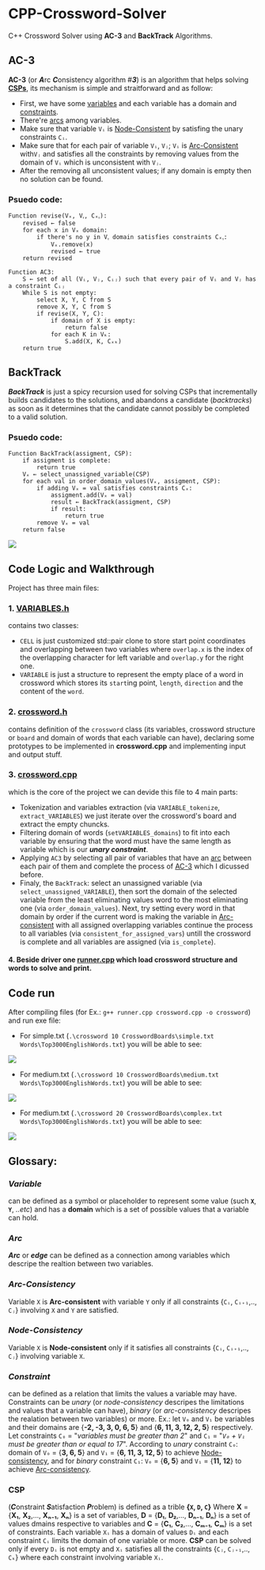# CPP-Crossword-Solver
C++ Crossword Solver using **AC-3** and **BackTrack** Algorithms.
## AC-3
**AC-3** (or ***A***rc ***C***onsistency algorithm #***3***) is an algorithm that helps solving [**CSPs**](README.md/#csp), its mechanism is simple and straitforward and as follow:
- First, we have some [variables](README.md/#variable) and each variable has a domain and [constraints](README.md/#constraint).
- There're [arcs](README.md/#arc) among variables.
- Make sure that variable `Vᵢ` is [Node-Consistent](README.md/#node-consistency) by satisfing the unary constraints `Cᵢ`.
- Make sure that for each pair of variable `Vᵢ`, `Vⱼ`; `Vᵢ` is [Arc-Consistent](README.md/#arc-consistency) with`Vⱼ` and satisfies all the constraints by removing values from the domain of `Vᵢ` which is unconsistent with `Vⱼ`.
-  After the removing all unconsistent values; if any domain is empty then no solution can be found.
### Psuedo code:
```
Function revise(Vₓ, Vᵧ, Cₓᵧ):
    revised ← false
    for each x in Vₓ domain:
        if there's no y in Vᵧ domain satisfies constraints Cₓᵧ:
            Vₓ.remove(x)
            revised ← true
    return revised
```
```
Function AC3:
    S ← set of all (Vᵢ, Vⱼ, Cᵢⱼ) such that every pair of Vᵢ and Vⱼ has a constraint Cᵢⱼ
    While S is not empty:
        select X, Y, C from S
        remove X, Y, C from S
        if revise(X, Y, C):
            if domain of X is empty:
                return false
            for each K in Vₖ:
                S.add(X, K, Cₓₖ)
    return true
```
## BackTrack
***BackTrack*** is just a spicy recursion used for solving CSPs that incrementally builds candidates to the solutions, and abandons a candidate (*backtracks*) as soon as it determines that the candidate cannot possibly be completed to a valid solution.
### Psuedo code:
```
Function BackTrack(assigment, CSP):
    if assigment is complete:
        return true
    Vₓ ← select_unassigned_variable(CSP)
    for each val in order_domain_values(Vₓ, assigment, CSP):
        if adding Vₓ = val satisfies constraints Cₓ:
            assigment.add(Vₓ = val)
            result ← BackTrack(assigment, CSP)
            if result:
                return true
        remove Vₓ = val
    return false
```
![](https://ibpublicimages.s3-us-west-2.amazonaws.com/tutorial/backtracking1.png)

## Code Logic and Walkthrough
Project has three main files:
### 1. [VARIABLES.h](VARIABLES.h)
contains two classes:
- `CELL` is just customized std::pair clone to store start point coordinates and overlapping between two variables where `overlap.x` is the index of the overlapping character for left variable and `overlap.y` for the right one.
- `VARIABLE` is just a structure to represent the empty place of a word in crossword which stores its `start`ing point, `length`, `direction` and the content of the `word`.

### 2. [crossword.h](crossword.h)
contains definition of the `crossword` class (its variables, crossword structure or `board` and domain of words that each variable can have), declaring some prototypes to be implemented in **crossword.cpp** and implementing input and output stuff.

### 3. [crossword.cpp](crossword.cpp)
which is the core of the project we can devide this file to 4 main parts:
- Tokenization and variables extraction (via `VARIABLE_tokenize`, `extract_VARIABLES`) we just iterate over the crossword's board and extract the empty chuncks.
- Filtering domain of words (`setVARIABLES_domains`) to fit into each variable by ensuring that the word must have the same length as variable which is our ***unary constraint***. 
- Applying `AC3` by selecting all pair of variables that have an [arc](README.md/#arc) between each pair of them and complete the process of [AC-3](README.md/#ac-3) which I dicussed before.
- Finaly, the `BackTrack`: select an unassigned variable (via `select_unassigned_VARIABLE`), then sort the domain of the selected variable from the least eliminating values word to the most eliminating one (via `order_domain_values`). Next, try setting every word in that domain by order if the current word is making the variable in [Arc-consistent](README.md\#arc-consistency) with all assigned overlapping variables continue the process to all variables (via `consistent_for_assigned_vars`) untill the crossword is complete and all variables are assigned (via `is_complete`).

#### 4. Beside driver one [runner.cpp](runner.cpp) which load crossword structure and words to solve and print.

## Code run 
After compiling files (for Ex.: `g++ runner.cpp crossword.cpp -o crossword`) and run exe file:

- For simple.txt (`.\crossword 10 CrosswordBoards\simple.txt Words\Top3000EnglishWords.txt`) you will be able to see:  
  
![](../Images/simple-crossword.jpg)  

- For medium.txt (`.\crossword 10 CrosswordBoards\medium.txt Words\Top3000EnglishWords.txt`) you will be able to see:  
  
![](../Images/medium-crossword.jpg)  

- For medium.txt (`.\crossword 20 CrosswordBoards\complex.txt Words\Top3000EnglishWords.txt`) you will be able to see:  
  
![](../Images/complex-crossword.jpg)

## Glossary:
### ***Variable***
can be defined as a symbol or placeholder to represent some value (such **`X`**, **`Y`**, *..etc*) and has a **domain** which is a set of possible values that a variable can hold.

### ***Arc*** 
***Arc*** or ***edge*** can be defined as a connection among variables which descripe the realtion between two variables.

### ***Arc-Consistency*** 
Variable `X` is **Arc-consistent** with variable `Y` only if all constraints {`Cᵢ`, `Cᵢ₊₁`,.., `Cⱼ`} involving `X` and `Y` are satisfied.


### ***Node-Consistency*** 
Variable `X` is **Node-consistent** only if it satisfies all constraints {`Cᵢ`, `Cᵢ₊₁`,.., `Cⱼ`} involving variable `X`.

### ***Constraint*** 
can be defined as a relation that limits the values a variable may have. Constraints can be *unary* (or *node-consistency* descripes the limitations and values that a variable can have), *binary* (or *arc-consistency* descripes the realation between two variables) or more. Ex.: let `V₀` and `V₁` be variables and their domains are {**-2, -3, 3, 0,  6, 5**} and {**6, 11, 3, 12, 2, 5**} respectively. Let constraints `C₀` = "*variables must be greater than 2*" and `C₁` = "*`V₀` + `V₁` must be greater than or equal to 17*". According to *unary* constraint `C₀`: domain of `V₀` = {**3, 6, 5**} and `V₁` = {**6, 11, 3, 12, 5**} to achieve [Node-consistency](README.md/#node-consistency), and for *binary* constraint `C₁`: `V₀` = {**6, 5**} and `V₁` = {**11, 12**} to achieve [Arc-consistency](README.md/#arc-consistency).

### **CSP** 
(***C***onstraint ***S***atisfaction ***P***roblem) is defined as a trible **{`X`, `D`, `C`}** Where **X** = {**X₁**, **X₂**,..., **Xₙ₋₁**, **Xₙ**} is a set of variables, **D** = {**D₁**, **D₂**,..., **Dₙ₋₁**, **Dₙ**} is a set of values dmains respective to variables and **C** = {**C₁**, **C₂**,..., **Cₘ₋₁**, **Cₘ**} is a set of constraints. Each variable `Xᵢ` has a domain of values `Dᵢ` and each constraint `Cᵢ` limits the domain of one variable or more. **CSP** can be solved only if every `Dᵢ` is not empty and `Xᵢ` satisfies all the constraints {`Cⱼ`, `Cⱼ₊₁`,.., `Cₖ`} where each constraint involving variable `Xᵢ`.
